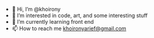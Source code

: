 - 👋 Hi, I’m @khoirony
- 👀 I’m interested in code, art, and some interesting stuff
- 🌱 I’m currently learning front end
- 📫 How to reach me khoironyarief@gmail.com

<!---
khoirony/khoirony is a ✨ special ✨ repository because its `README.md` (this file) appears on your GitHub profile.
You can click the Preview link to take a look at your changes.
--->
